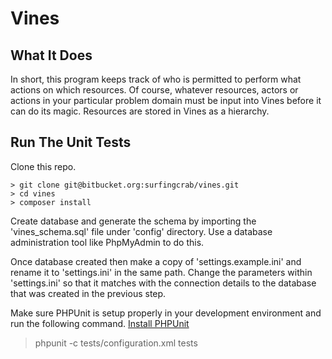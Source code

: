 # Vines

## What It Does

In short, this program keeps track of who is permitted to perform what actions on which resources. Of course, whatever resources, actors or actions in your particular problem domain must be input into Vines before it can do its magic. Resources are stored in Vines as a hierarchy.

## Run The Unit Tests

Clone this repo.

```
> git clone git@bitbucket.org:surfingcrab/vines.git
> cd vines
> composer install
```

Create database and generate the schema by importing the 'vines_schema.sql' file under 'config' directory.
Use a database administration tool like PhpMyAdmin to do this.

Once database created then make a copy of 'settings.example.ini' and rename it to 'settings.ini' in the same path. Change the parameters within 'settings.ini' so that it matches with the connection details to the database that was created in the previous step.

Make sure PHPUnit is setup properly in your development environment and run the following command. [Install PHPUnit](https://phpunit.de/manual/4.8/en/installation.html)

> phpunit -c tests/configuration.xml tests